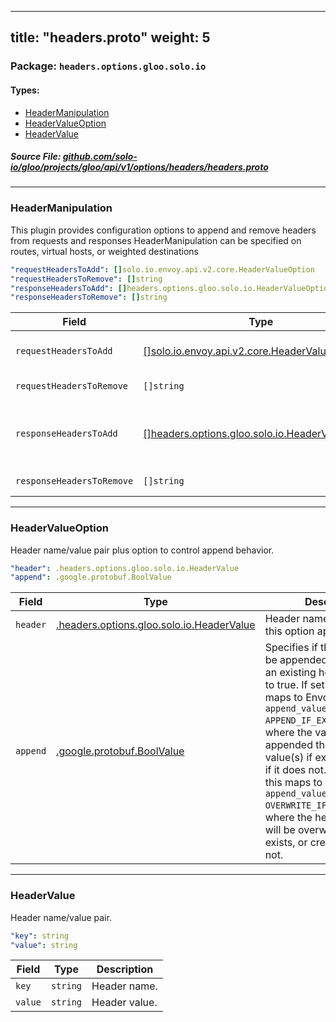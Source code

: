 
---
title: "headers.proto"
weight: 5
---

<!-- Code generated by solo-kit. DO NOT EDIT. -->


### Package: `headers.options.gloo.solo.io` 
#### Types:


- [HeaderManipulation](#headermanipulation)
- [HeaderValueOption](#headervalueoption)
- [HeaderValue](#headervalue)
  



##### Source File: [github.com/solo-io/gloo/projects/gloo/api/v1/options/headers/headers.proto](https://github.com/solo-io/gloo/blob/master/projects/gloo/api/v1/options/headers/headers.proto)





---
### HeaderManipulation

 
This plugin provides configuration options to append and remove headers from
requests and responses
HeaderManipulation can be specified on routes, virtual hosts, or weighted destinations

```yaml
"requestHeadersToAdd": []solo.io.envoy.api.v2.core.HeaderValueOption
"requestHeadersToRemove": []string
"responseHeadersToAdd": []headers.options.gloo.solo.io.HeaderValueOption
"responseHeadersToRemove": []string

```

| Field | Type | Description |
| ----- | ---- | ----------- | 
| `requestHeadersToAdd` | [[]solo.io.envoy.api.v2.core.HeaderValueOption](../../../../../../../../solo-kit/api/external/envoy/api/v2/core/base.proto.sk/#headervalueoption) | Specifies a list of HTTP headers that should be added to each request handled by this route or virtual host. For more information, including details on header value syntax, see the [Envoy documentation](https://www.envoyproxy.io/docs/envoy/latest/configuration/http/http_conn_man/headers.html#) . |
| `requestHeadersToRemove` | `[]string` | Specifies a list of HTTP headers that should be removed from each request handled by this route or virtual host. |
| `responseHeadersToAdd` | [[]headers.options.gloo.solo.io.HeaderValueOption](../headers.proto.sk/#headervalueoption) | Specifies a list of HTTP headers that should be added to each response handled by this route or host. For more information, including details on header value syntax, see the [Envoy documentation](https://www.envoyproxy.io/docs/envoy/latest/configuration/http/http_conn_man/headers.html# . |
| `responseHeadersToRemove` | `[]string` | Specifies a list of HTTP headers that should be removed from each response handled by this route or virtual host. |




---
### HeaderValueOption

 
Header name/value pair plus option to control append behavior.

```yaml
"header": .headers.options.gloo.solo.io.HeaderValue
"append": .google.protobuf.BoolValue

```

| Field | Type | Description |
| ----- | ---- | ----------- | 
| `header` | [.headers.options.gloo.solo.io.HeaderValue](../headers.proto.sk/#headervalue) | Header name/value pair that this option applies to. |
| `append` | [.google.protobuf.BoolValue](https://developers.google.com/protocol-buffers/docs/reference/csharp/class/google/protobuf/well-known-types/bool-value) | Specifies if the value should be appended or overwrite an existing header. Defaults to true. If set to true, this maps to Envoy's `append_value: APPEND_IF_EXISTS_OR_ADD`, where the value gets be appended the header's value(s) if exists, or created if it does not. If set to false, this maps to Envoy's `append_value: OVERWRITE_IF_EXISTS_OR_ADD`, where the header's value will be overwritten if it exists, or created if it does not. |




---
### HeaderValue

 
Header name/value pair.

```yaml
"key": string
"value": string

```

| Field | Type | Description |
| ----- | ---- | ----------- | 
| `key` | `string` | Header name. |
| `value` | `string` | Header value. |





<!-- Start of HubSpot Embed Code -->
<script type="text/javascript" id="hs-script-loader" async defer src="//js.hs-scripts.com/5130874.js"></script>
<!-- End of HubSpot Embed Code -->
